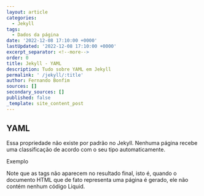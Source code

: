 ```yaml
---
layout: article
categories:
  - Jekyll
tags:
  - Dados da página
date: '2022-12-08 17:10:00 +0000'
lastUpdated: '2022-12-08 17:10:00 +0000'
excerpt_separator: <!--more-->
order: 0
title: Jekyll - YAML
description: Tudo sobre YAML em Jekyll
permalink: ' /jekyll/:title'
author: Fernando Bonfim
sources: []
secondary_sources: []
published: false
_template: site_content_post
---
```







## YAML

Essa propriedade não existe por padrão no Jekyll. Nenhuma página recebe uma classificação de acordo com o seu tipo automaticamente.

Exemplo

Note que as tags não aparecem no resultado final, isto é, quando o documento HTML que de fato representa uma página é gerado, ele não contém nenhum código Liquid.

